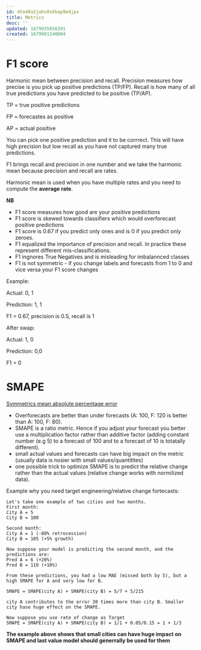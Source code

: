 ```yaml
---
id: 4to49a2jwhv8s6kap9e4jps
title: Metrics
desc: ''
updated: 1679935856391
created: 1679901340004
---
```


# F1 score

Harmonic mean between precision and recall. Precision measures how precise is you pick up positive predictions (TP/FP).
Recall is how many of all true predictions you have predicted to be positive (TP/AP).

TP = true positive predictions

FP = forecastes as positive

AP = actual positive


You can pick one positive prediction and it to be corrrect. This will have high precision but low recall as you have not captured many true predictions.

F1 brings recall and precision in one number and we take the harmonic mean because precision and recall are rates.

Harmonic mean is used when you have multiple rates and you need to compute the **average rate**.


**NB**
- F1 score measures how good are your positive predictions
- F1 score is skewed towards classifiers which would overforecast positive predictions
- F1 score is 0.67 if you predict only ones and is 0 if you predict only zeroes.
- F1 equalized the importance of precision and recall. In practice these represent different mis-classifications.
- F1 ingnores True Negatives and is misleading for imbalannced classes
- F1 is not symmetric - if you change labels and forecasts from 1 to 0 and vice versa your F1 score changes

Example:

Actual: 0, 1

Prediction: 1, 1

F1 = 0.67, precision is 0.5, recall is 1

After swap:

Actual: 1, 0

Prediction: 0,0

F1 = 0

# SMAPE

[Symmetrics mean absolute percentage error](https://en.wikipedia.org/wiki/Symmetric_mean_absolute_percentage_error)

- Overforecasts are better than under forecasts (A: 100, F: 120 is better than A: 100, F: 80).
- SMAPE is a ratio metric. Hence if you adjust your forecast you better use a multiplication factor rather than additive factor (adding constant number (e.g 5) to a forecast of 100 and to a forecast of 10 is totatally different).
- small actual values and forecasts can have big impact on the metric (usually data is nosier with small values/quantitites) 
- one possible trick to optimize SMAPE is to predict the relative change rather than the actual values (relative change works with normilized data).

Example why you need target engineering/relative change fortecasts:
```
Let's take one example of two cities and two months.
First month:
City A = 5
City B = 100

Second month:
City A = 1 (-80% retrocession)
City B = 105 (+5% growth)

Now suppose your model is predicting the second month, and the predictions are:
Pred A = 6 (+20%)
Pred B = 110 (+10%)

From these predictions, you had a low MAE (missed both by 5), but a high SMAPE for A and very low for B.

SMAPE = SMAPE(city A) + SMAPE(city B) = 5/7 + 5/215

city A contributes to the error 30 times more than city B. Smaller city hase huge effect on the SMAPE.

Now suppose you use rate of change as Target
SMAPE = SMAPE(city A) + SMAPE(city B) = 1/1 + 0.05/0.15 = 1 + 1/3
```

**The example above shows that small cities can have huge impact on SMAPE and last value model should generrally be used for them**


